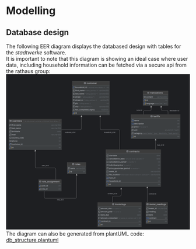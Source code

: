 # Modelling

## Database design

The following EER diagram displays the databased design with tables for the *stadtwerke* software.  
It is important to note that this diagram is showing an ideal case where user data, including household information can be fetched via a secure api from the rathaus group:
![db_EER.png](db_EER.png)
The diagram can also be generated from plantUML code:    
[db_structure.plantuml](db_structure.plantuml)